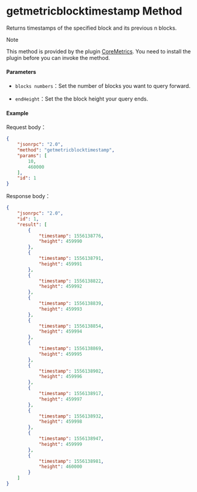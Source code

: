 # getmetricblocktimestamp Method

Returns timestamps of the specified block and its previous n blocks.

> [!Note]
>
> This method is provided by the plugin [CoreMetrics](https://github.com/neo-project/neo-plugins/releases). You need to install the plugin before you can invoke the method.

#### Parameters

- `blocks numbers`：Set the number of blocks you want to query forward.

- `endHeight`：Set the the block height your query ends.

#### Example

Request body：

```json
{
    "jsonrpc": "2.0",
    "method": "getmetricblocktimestamp",
    "params": [
        10,
        460000
    ],
    "id": 1
}
```

Response body：

```json
{
    "jsonrpc": "2.0",
    "id": 1,
    "result": [
        {
            "timestamp": 1556138776,
            "height": 459990
        },
        {
            "timestamp": 1556138791,
            "height": 459991
        },
        {
            "timestamp": 1556138822,
            "height": 459992
        },
        {
            "timestamp": 1556138839,
            "height": 459993
        },
        {
            "timestamp": 1556138854,
            "height": 459994
        },
        {
            "timestamp": 1556138869,
            "height": 459995
        },
        {
            "timestamp": 1556138902,
            "height": 459996
        },
        {
            "timestamp": 1556138917,
            "height": 459997
        },
        {
            "timestamp": 1556138932,
            "height": 459998
        },
        {
            "timestamp": 1556138947,
            "height": 459999
        },
        {
            "timestamp": 1556138981,
            "height": 460000
        }
    ]
}
```


